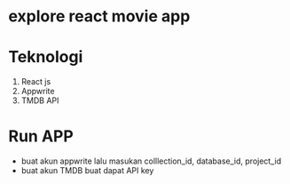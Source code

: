 # explore react movie app
# Teknologi
1. React js
2. Appwrite
3. TMDB API
# Run APP
- buat akun appwrite lalu masukan colllection_id, database_id, project_id
- buat akun TMDB buat dapat API key

